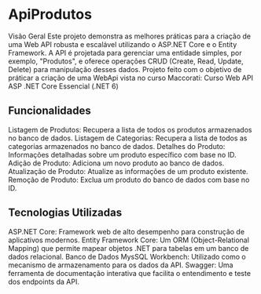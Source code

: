 # ApiProdutos
Visão Geral
Este projeto demonstra as melhores práticas para a criação de uma Web API robusta e escalável utilizando o ASP.NET Core e o Entity Framework. 
A API é projetada para gerenciar uma entidade simples, por exemplo, "Produtos", e oferece operações CRUD (Create, Read, Update, Delete) para manipulação desses dados.
Projeto feito com o objetivo de práticar a criação de uma WebApi vista no curso Maccorati: Curso Web API ASP .NET Core Essencial (.NET 6)

## Funcionalidades
Listagem de Produtos: Recupera a lista de todos os produtos armazenados no banco de dados.
Listagem de Categorias: Recupera a lista de todos as categorias armazenados no banco de dados.
Detalhes do Produto: Informações detalhadas sobre um produto específico com base no ID.
Adição de Produto: Adiciona um novo produto ao banco de dados.
Atualização de Produto: Atualize as informações de um produto existente.
Remoção de Produto: Exclua um produto do banco de dados com base no ID.

## Tecnologias Utilizadas
ASP.NET Core: Framework web de alto desempenho para construção de aplicativos modernos.
Entity Framework Core: Um ORM (Object-Relational Mapping) que permite mapear objetos .NET para tabelas em um banco de dados relacional.
Banco de Dados MysSQL Workbench: Utilizado como o mecanismo de armazenamento para os dados da API.
Swagger: Uma ferramenta de documentação interativa que facilita o entendimento e teste dos endpoints da API.
